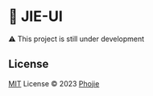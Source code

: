 # 🌼 JIE-UI

⚠️ This project is still under development

<!-- [![NPM version](https://img.shields.io/npm/v/jieui?color=a1b858&label=)](https://www.npmjs.com/package/jieui) -->

<!-- ## Sponsors -->

<!-- <p align="center">
</p> -->

## License

[MIT](./LICENSE) License © 2023 [Phojie](https://github.com/phojie)
